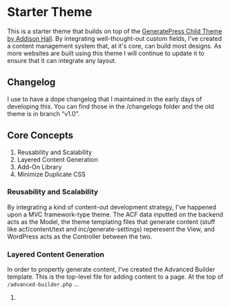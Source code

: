 # Starter Theme

This is a starter theme that builds on top of the [GeneratePress Child Theme by Addison Hall](https://github.com/addisonhall/generatepress-child "GitHub Link"). By integrating well-thought-out custom fields, I've created a content management system that, at it's core, can build most designs. As more websites are built using this theme I will continue to update it to ensure that it can integrate any layout.

## Changelog

I use to have a dope changelog that I maintained in the early days of developing this. You can find those in the /changelogs folder and the old theme is in branch "v1.0".

## Core Concepts

1. Reusability and Scalability
2. Layered Content Generation
3. Add-On Library
4. Minimize Duplicate CSS

### Reusability and Scalability

By integrating a kind of content-out development strategy, I've happened upon a MVC framework-type theme. The ACF data inputted on the backend acts as the Model, the theme templating files that generate content (stuff like acf/content/text and inc/generate-settings) reperesent the View, and WordPress acts as the Controller between the two.

### Layered Content Generation

In order to propertly generate content, I've created the Advanced Builder template. This is the top-level file for adding content to a page. At the top of `/advanced-builder.php` ...

1.